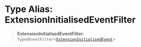 # Type Alias: ExtensionInitialisedEventFilter

> **ExtensionInitialisedEventFilter**: `TypedEventFilter`\<[`ExtensionInitialisedEvent`](ExtensionInitialisedEvent.md)\>

